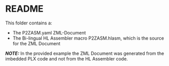 # README

This folder contains a:

* The P2ZASM.yaml ZML-Document  
* The Bi-lingual HL Assembler macro P2ZASM.hlasm, which is the source for the ZML Document

**_NOTE:_** In the provided example the ZML Document was generated from the imbedded PLX code and not from the HL Assembler code.

